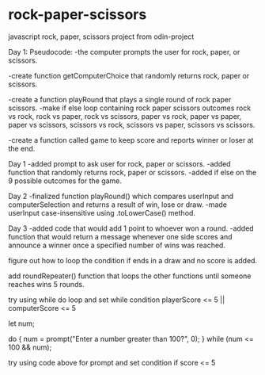 # rock-paper-scissors
javascript rock, paper, scissors project from odin-project

Day 1:
Pseudocode:
-the computer prompts the user for rock, paper, or scissors.

-create function getComputerChoice that randomly returns rock, paper or scissors.

-create a function playRound that plays a single round of rock paper scissors.
        -make if else loop containing rock paper scissors outcomes
        rock vs rock, rock vs paper, rock vs scissors, paper vs rock, paper vs paper, paper vs scissors, scissors vs rock, scissors vs paper, scissors vs scissors.

-create a function called game to keep score and reports winner or loser at the end.


Day 1
-added prompt to ask user for rock, paper or scissors.
-added function that randomly returns rock, paper or scissors.
-added if else on the 9 possible outcomes for the game.

Day 2 
-finalized function playRound() which compares userInput and computerSelection and returns a result of win, lose or draw.
-made userInput case-insensitive using .toLowerCase() method.


Day 3
-added code that would add 1 point to whoever won a round.
-added function that would return a message whenever one side scores and announce a winner once a specified number of wins was reached.






figure out how to loop the condition if ends in a draw and no score is added.

add roundRepeater() function that loops the other functions until someone reaches wins 5 rounds.

try using while do loop and set while condition playerScore <= 5 || computerScore <= 5



let num;

do {
  num = prompt("Enter a number greater than 100?", 0);
} while (num <= 100 && num);

try using code above for prompt and set condition if score  <= 5